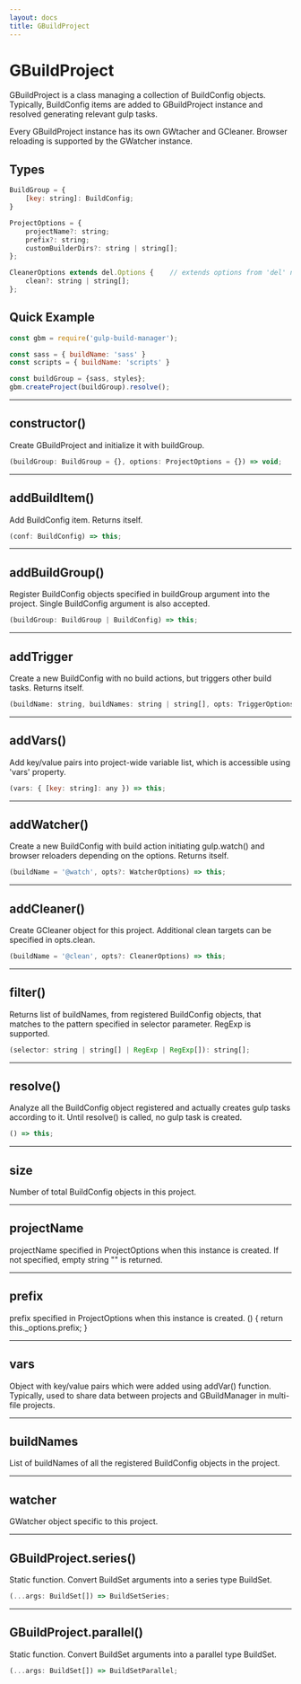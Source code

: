 ```yaml
---
layout: docs
title: GBuildProject
---
```


# GBuildProject

GBuildProject is a class managing a collection of BuildConfig objects. Typically, BuildConfig items are added to GBuildProject instance and resolved generating relevant gulp tasks.

Every GBuildProject instance has its own GWtacher and GCleaner. Browser reloading is supported by the GWatcher instance.


## Types
```js
BuildGroup = {
    [key: string]: BuildConfig;
}

ProjectOptions = {
    projectName?: string;
    prefix?: string;
    customBuilderDirs?: string | string[];
};

CleanerOptions extends del.Options {    // extends options from 'del' node module
    clean?: string | string[];
};
```

## Quick Example
```js
const gbm = require('gulp-build-manager');

const sass = { buildName: 'sass' }
const scripts = { buildName: 'scripts' }

const buildGroup = {sass, styles};
gbm.createProject(buildGroup).resolve();

```


---
## constructor()
Create GBuildProject and initialize it with buildGroup.
```js
(buildGroup: BuildGroup = {}, options: ProjectOptions = {}) => void;
```


---
## addBuildItem()
Add BuildConfig item. Returns itself.
```js
(conf: BuildConfig) => this;
```

---
## addBuildGroup()
Register BuildConfig objects specified in buildGroup argument into the project. Single BuildConfig argument is also accepted.
```js
(buildGroup: BuildGroup | BuildConfig) => this;
```


---
## addTrigger
Create a new BuildConfig with no build actions, but triggers other build tasks. Returns itself.
```js
(buildName: string, buildNames: string | string[], opts: TriggerOptions={}) => this;
```


---
## addVars()
Add key/value pairs into project-wide variable list, which is accessible using 'vars' property.
```js
(vars: { [key: string]: any }) => this;
```


---
## addWatcher()
Create a new BuildConfig with build action initiating gulp.watch() and browser reloaders depending on the options. Returns itself.
```js
(buildName = '@watch', opts?: WatcherOptions) => this;
```


---
## addCleaner()
Create GCleaner object for this project. Additional clean targets can be specified in opts.clean.
```js
(buildName = '@clean', opts?: CleanerOptions) => this;
```


---
## filter()
Returns list of buildNames, from registered BuildConfig objects, that matches to the pattern specified in selector parameter.
RegExp is supported.
```js
(selector: string | string[] | RegExp | RegExp[]): string[];
```


---
## resolve()
Analyze all the BuildConfig object registered and actually creates gulp tasks according to it. Until resolve() is called, no gulp task is created.
```js
() => this;
```


---
## size
Number of total BuildConfig objects in this project.


---
## projectName
projectName specified in ProjectOptions when this instance is created. If not specified, empty string "" is returned.


---
## prefix
prefix specified in ProjectOptions when this instance is created.
() { return this._options.prefix; }


---
## vars
Object with key/value pairs which were added using addVar() function. Typically, used to share data between projects and GBuildManager in multi-file projects.


---
## buildNames
List of buildNames of all the registered BuildConfig objects in the project.


---
## watcher
GWatcher object specific to this project.


---
## GBuildProject.series()
Static function. Convert BuildSet arguments into a series type BuildSet.
```js
(...args: BuildSet[]) => BuildSetSeries;
```


---
## GBuildProject.parallel()
Static function. Convert BuildSet arguments into a parallel type BuildSet.
```js
(...args: BuildSet[]) => BuildSetParallel;
```
